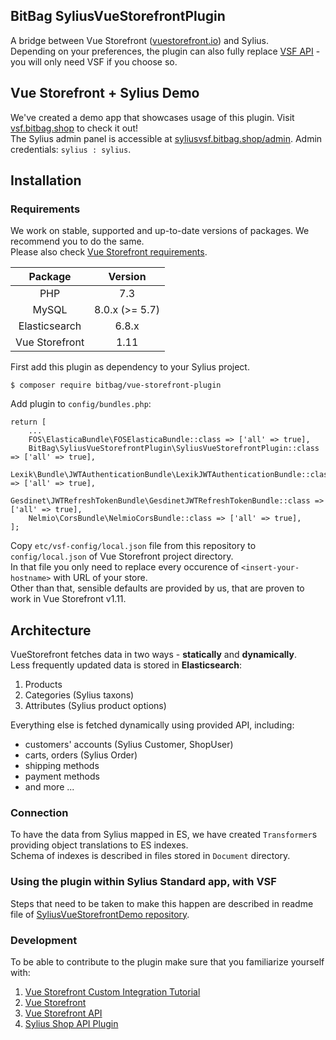 ## BitBag SyliusVueStorefrontPlugin

A bridge between Vue Storefront ([vuestorefront.io](https://vuestorefront.io)) and Sylius.  
Depending on your preferences, the plugin can also fully replace [VSF API](https://github.com/DivanteLtd/vue-storefront-api/) - you will only need VSF if you choose so.

## Vue Storefront + Sylius Demo

We've created a demo app that showcases usage of this plugin. Visit [vsf.bitbag.shop](vsf.bitbag.shop) to check it out!  
The Sylius admin panel is accessible at [syliusvsf.bitbag.shop/admin](syliusvsf.bitbag.shop/admin). Admin credentials: `sylius : sylius`.


## Installation

### Requirements

We work on stable, supported and up-to-date versions of packages. We recommend you to do the same.  
Please also check [Vue Storefront requirements](https://docs.vuestorefront.io/guide/installation/linux-mac.html#requirements).

| Package       | Version        |
|:-------------:|:--------------:|
| PHP           |  7.3           |
| MySQL         |  8.0.x (>= 5.7)|
| Elasticsearch |  6.8.x         |
| Vue Storefront|  1.11          |

First add this plugin as dependency to your Sylius project. 
 
 ```
 $ composer require bitbag/vue-storefront-plugin
 ```

Add plugin to `config/bundles.php`:

```
return [
    ...
    FOS\ElasticaBundle\FOSElasticaBundle::class => ['all' => true],
    BitBag\SyliusVueStorefrontPlugin\SyliusVueStorefrontPlugin::class => ['all' => true],
    Lexik\Bundle\JWTAuthenticationBundle\LexikJWTAuthenticationBundle::class => ['all' => true],
    Gesdinet\JWTRefreshTokenBundle\GesdinetJWTRefreshTokenBundle::class => ['all' => true],
    Nelmio\CorsBundle\NelmioCorsBundle::class => ['all' => true],
];
```

Copy `etc/vsf-config/local.json` file from this repository to `config/local.json` of Vue Storefront project directory.  
In that file you only need to replace every occurence of `<insert-your-hostname>` with URL of your store.  
Other than that, sensible defaults are provided by us, that are proven to work in Vue Storefront v1.11. 


## Architecture

VueStorefront fetches data in two ways - **statically** and **dynamically**.  
Less frequently updated data is stored in **Elasticsearch**: 
1. Products
2. Categories (Sylius taxons)
3. Attributes (Sylius product options)  
 
Everything else is fetched dynamically using provided API, including: 
* customers' accounts (Sylius Customer, ShopUser)
* carts, orders (Sylius Order)
* shipping methods
* payment methods
* and more ...

### Connection

To have the data from Sylius mapped in ES, we have created `Transformer`s providing object translations to ES indexes.  
Schema of indexes is described in files stored in `Document` directory. 

### Using the plugin within Sylius Standard app, with VSF

Steps that need to be taken to make this happen are described in readme file of [SyliusVueStorefrontDemo repository](https://github.com/BitBagCommerce/SyliusVueStorefrontDemo).

### Development

To be able to contribute to the plugin make sure that you familiarize yourself with:
 1. [Vue Storefront Custom Integration Tutorial](https://github.com/DivanteLtd/vue-storefront-integration-sdk/)
 2. [Vue Storefront](Shttps://github.com/DivanteLtd/vue-storefront)
 3. [Vue Storefront API](Shttps://github.com/DivanteLtd/vue-storefront-api)
 4. [Sylius Shop API Plugin](https://github.com/Sylius/ShopApiPlugin/)

